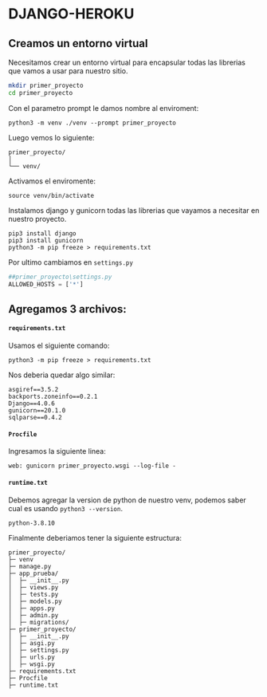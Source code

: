 # DJANGO-HEROKU

## Creamos un entorno virtual

Necesitamos crear un entorno virtual para encapsular todas las librerias que vamos a usar para nuestro sitio.

```bash
mkdir primer_proyecto
cd primer_proyecto
```

Con el parametro prompt le damos nombre al enviroment:

```
python3 -m venv ./venv --prompt primer_proyecto
```

Luego vemos lo siguiente:

```
primer_proyecto/
│
└── venv/
```

Activamos el enviromente:

```
source venv/bin/activate
```

Instalamos django y gunicorn todas las librerias que vayamos a necesitar en nuestro proyecto.


```
pip3 install django
pip3 install gunicorn
python3 -m pip freeze > requirements.txt
```

Por ultimo cambiamos en `settings.py`

```python
##primer_proyecto\settings.py
ALLOWED_HOSTS = ['*']
```

## Agregamos 3 archivos:

#### `requirements.txt`

Usamos el siguiente comando:

```
python3 -m pip freeze > requirements.txt
```

Nos deberia quedar algo similar:

```
asgiref==3.5.2
backports.zoneinfo==0.2.1
Django==4.0.6
gunicorn==20.1.0
sqlparse==0.4.2
``` 
#### `Procfile`

Ingresamos la siguiente linea:

```
web: gunicorn primer_proyecto.wsgi --log-file -
```

#### `runtime.txt`

Debemos agregar la version de python de nuestro venv, podemos saber cual es usando `python3 --version`.

```
python-3.8.10
```

Finalmente deberiamos tener la siguiente estructura:

```
primer_proyecto/
├─ venv
├─ manage.py
├─ app_prueba/
│  ├─ __init__.py
│  ├─ views.py
│  ├─ tests.py
│  ├─ models.py
│  ├─ apps.py
│  ├─ admin.py
│  ├─ migrations/
├─ primer_proyecto/
│  ├─ __init__.py
│  ├─ asgi.py
│  ├─ settings.py
│  ├─ urls.py
│  ├─ wsgi.py
├─ requirements.txt
├─ Procfile
├─ runtime.txt
```
